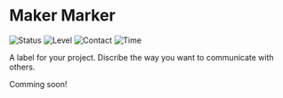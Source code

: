 # Maker Marker
![Status](https://www.nikolairadke.de/makermarker/status_200.png)
![Level](https://www.nikolairadke.de/makermarker/level_200.png)
![Contact](https://www.nikolairadke.de/makermarker/contact_200.png)
![Time](https://www.nikolairadke.de/makermarker/time_200.png)

A label for your project. Discribe the way you want to communicate with others.

Comming soon!
